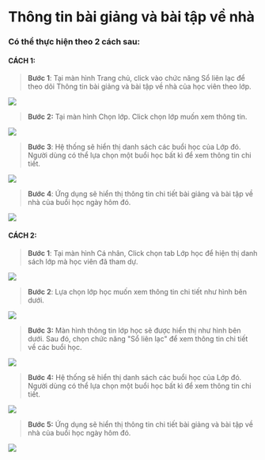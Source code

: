 # Thông tin bài giảng và bài tập về nhà

### Có thể thực hiện theo 2 cách sau:

#### CÁCH 1:

> **Bước 1**: Tại màn hình Trang chủ, click vào chức năng Sổ liên lạc để theo dõi Thông tin bài giảng và bài tập về nhà của học viên theo lớp. &#x20;

![](../.gitbook/assets/12.1.jpg)

> **Bước 2:** Tại màn hình Chọn lớp. Click chọn lớp muốn xem thông tin.

![](../.gitbook/assets/13.1.jpg)

> **Bước 3**: Hệ thống sẽ hiển thị danh sách các buổi học của Lớp đó. Người dùng có thể lựa chọn một buổi học bất kì để xem thông tin chi tiết.

![](<../.gitbook/assets/14.1 (3).jpg>)

> **Bước 4**: Ứng dụng sẽ hiển thị thông tin chi tiết bài giảng và bài tập về nhà của buổi học ngày hôm đó.

![](../.gitbook/assets/15.jpg)

#### CÁCH 2:

> **Bước 1**: Tại màn hình Cá nhân, Click chọn tab Lớp học để hiện thị danh sách lớp mà học viên đã tham dự.&#x20;

![](../.gitbook/assets/16.2.jpg)

> **Bước 2**: Lựa chọn lớp học muốn xem thông tin chi tiết như hình bên dưới.

![](<../.gitbook/assets/2.1 (2).jpg>)

> **Bước 3:** Màn hình thông tin lớp học sẽ được hiển thị như hình bên dưới. Sau đó, chọn chức năng "Sổ liên lạc" để xem thông tin chi tiết về các buổi học.&#x20;

![](../.gitbook/assets/3.1.jpg)

> **Bước 4:**  Hệ thống sẽ hiển thị danh sách các buổi học của Lớp đó. Người dùng có thể lựa chọn một buổi học bất kì để xem thông tin chi tiết.

![](<../.gitbook/assets/5.1 (1).jpg>)

> **Bước 5:** Ứng dụng sẽ hiển thị thông tin chi tiết bài giảng và bài tập về nhà của buổi học ngày hôm đó.

![](<../.gitbook/assets/4 (3) (1).jpg>)
